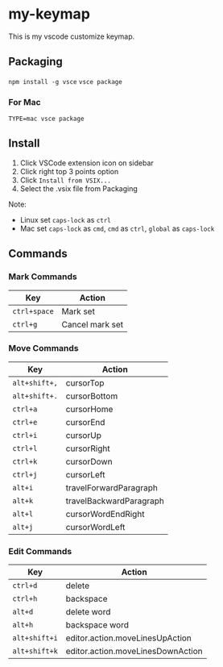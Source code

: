 # my-keymap

This is my vscode customize keymap.

## Packaging

`npm install -g vsce`
`vsce package`

### For Mac

`TYPE=mac vsce package`

## Install

1. Click VSCode extension icon on sidebar
2. Click right top 3 points option
3. Click `Install from VSIX...`
4. Select the .vsix file from Packaging

Note:

- Linux set `caps-lock` as `ctrl`
- Mac set `caps-lock` as `cmd`, `cmd` as `ctrl`, `global` as `caps-lock`

## Commands

### Mark Commands

| Key          | Action          |
| ------------ | --------------- |
| `ctrl+space` | Mark set        |
| `ctrl+g`     | Cancel mark set |

### Move Commands

| Key           | Action                  |
| ------------- | ----------------------- |
| `alt+shift+,` | cursorTop               |
| `alt+shift+.` | cursorBottom            |
| `ctrl+a`      | cursorHome              |
| `ctrl+e`      | cursorEnd               |
| `ctrl+i`      | cursorUp                |
| `ctrl+l`      | cursorRight             |
| `ctrl+k`      | cursorDown              |
| `ctrl+j`      | cursorLeft              |
| `alt+i`       | travelForwardParagraph  |
| `alt+k`       | travelBackwardParagraph |
| `alt+l`       | cursorWordEndRight      |
| `alt+j`       | cursorWordLeft          |

### Edit Commands

| Key           | Action                            |
| ------------- | --------------------------------- |
| `ctrl+d`      | delete                            |
| `ctrl+h`      | backspace                         |
| `alt+d`       | delete word                       |
| `alt+h`       | backspace word                    |
| `alt+shift+i` | editor.action.moveLinesUpAction   |
| `alt+shift+k` | editor.action.moveLinesDownAction |
